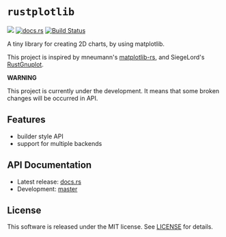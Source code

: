 # `rustplotlib`
[![](http://meritbadge.herokuapp.com/rustplotlib)](https://crates.io/crates/rustplotlib)
[![docs.rs](https://docs.rs/rustplotlib/badge.svg)](https://docs.rs/rustplotlib)
[![Build Status](https://travis-ci.org/ubnt-intrepid/rustplotlib.svg?branch=master)](https://travis-ci.org/ubnt-intrepid/rustplotlib)

A tiny library for creating 2D charts, by using matplotlib.

This project is inspired by mneumann's [matplotlib-rs](https://github.com/mneumann/matplotlib-rs),
 and SiegeLord's [RustGnuplot](https://github.com/SiegeLord/RustGnuplot).

__WARNING__

This project is currently under the development.
It means that some broken changes will be occurred in API.

## Features
* builder style API
* support for multiple backends

## API Documentation
* Latest release: [docs.rs](https://docs.rs/rustplotlib)
* Development: [master](https://ubnt-intrepid.github.io/rustplotlib/rustplotlib/)

## License
This software is released under the MIT license.
See [LICENSE](LICENSE) for details.
